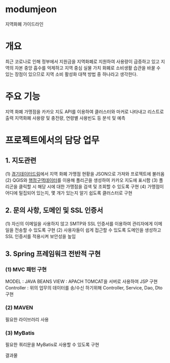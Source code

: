 # modumjeon
지역화폐 가이드라인

# 개요
최근 코로나로 인해 정부에서 지원금을 지역화폐로 지원하여 사용량이 급증하고 있고 지역의 자본 중앙 흡수를 억제하고 지역 중심 실물 가치 화폐로 소비생활 습관을 바꿀 수 있는 장점이 있으므로 지역 소비 활성화 대책 방법 중 하나라고 생각한다.

# 주요 기능
지역 화폐 가맹점을 카카오 지도 API를 이용하여 클러스터와 마커로 나타내고 리스트로 출력
지역화폐 사용량 및 충전량, 연령별 사용빈도 등 분석 및 예측

# 프로젝트에서의 담당 업무
## 1. 지도관련
(1) [경기데이터드림](https://data.gg.go.kr/portal/data/village/selectServicePage.do?infId=3NPA52LBMO36CQEQ1GMY28894927&infSeq=1&sigunFlag=41270)에서 지역 화폐 가맹점 현황을 JSON으로 가져와 프로젝트에 불러옴
(2) QGIS와 [행정구역데이터](http://www.gisdeveloper.co.kr/?p=2332)를 이용해 폴리곤을 생성하여 카카오 지도에 표시함
(3) 폴리곤을 클릭할 시 해당 시에 대한 가맹점을 검색 및 조회할 수 있도록 구현
(4) 가맹점이 어디에 밀집되어 있는지, 몇 개가 있는지 알기 쉽도록 클러스터로 구현

## 2. 문의 사항, 도메인 및 SSL 인증서
(1) 자신의 이메일을 사용하지 않고 SMTP와 SSL 인증서를 이용하여 관리자에게 이메일을 전송할 수 있도록 구현
(2) 사용자들이 쉽게 접근할 수 있도록 도메인을 생성하고 SSL 인증서를 적용시켜 보안성을 높임

## 3. Spring 프레임워크 전반적 구현
### (1) MVC 패턴 구현
MODEL : JAVA BEANS
VIEW : APACH TOMCAT을 서버로 사용하여 JSP 구현
Controller : 위의 업무의 데이터를 송/수신 하기위해 Controller, Service, Dao, Dto구현
### (2) MAVEN
필요한 라이브러리 사용

### (3) MyBatis
필요한 쿼리문을 MyBatis로 사용할 수 있도록 구현

결과물
